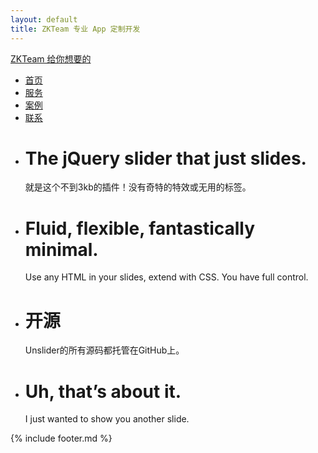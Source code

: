 ```yaml
---
layout: default
title: ZKTeam 专业 App 定制开发
---
```

<head>
    <meta http-equiv="content-type" content="text/html; charset=utf-8" />
    <meta name="viewport" content="width=device-width, initial-scale=1.0" />
    <title>{{ page.title }}</title>
	<link rel="fluid-icon" href="/fluidicon.png" />
    <link rel="apple-touch-icon" sizes="57x57" href="/images/apple-touch-icon-114.png" />
    <link rel="apple-touch-icon" sizes="114x114" href="/images/apple-touch-icon-114.png" />
    <link rel="apple-touch-icon" sizes="72x72" href="/images/apple-touch-icon-144.png" />
    <link rel="apple-touch-icon" sizes="144x144" href="/images/apple-touch-icon-144.png" />
    <link rel="icon" type="image/x-icon" href="/images/favicon.ico" />
    <link rel="stylesheet" href="//cdn.bootcss.com/bootstrap/3.3.5/css/bootstrap.min.css">
    <link rel="stylesheet" href="/css/main.css" />
    <link rel="stylesheet" href="/css/index.css" />
    <script src="//cdn.bootcss.com/jquery/1.11.3/jquery.min.js"></script>
    <script src="//cdn.bootcss.com/bootstrap/3.3.5/js/bootstrap.min.js"></script>
    <script src="//unslider.com/unslider.js"></script>
    <script type="text/javascript">
    	$(function() {
		    $('.banner').unslider({
				speed: 500,               //  The speed to animate each slide (in milliseconds)
				delay: 3000,              //  The delay between slide animations (in milliseconds)
				complete: function() {},  //  A function that gets called after every slide animation
				keys: true,               //  Enable keyboard (left, right) arrow shortcuts
				dots: true,               //  Display dot navigation
				fluid: false              //  Support responsive design. May break non-responsive designs
			});
			// $("#header").headroom();
		});
    </script>
</head>
<body>
	<!-- 导航 -->    
	<nav class="navbar navbar-default navbar-fixed-top">
		<div class="container-fluid">
			<div class="navbar-header">
				<a class="navbar-brand" href="#">ZKTeam 给你想要的</a>
			</div>
			<div class="collapse navbar-collapse">
				<ul class="nav navbar-nav navbar-right">
					<li><a href="#">首页</a></li>
					<li><a href="#">服务</a></li>
					<li><a href="#">案例</a></li>
					<li><a href="#">联系</a></li>
				</ul>
			</div>
		</div>
	</nav>
	<!-- 轮播 -->
	<div class="banner">
		<ul>
			<li style="background-image: url('http://www.bootcss.com/p/unslider/img/sunset.jpg');">
				<div class="inner">
					<h1>The jQuery slider that just slides.</h1>
					<p>就是这个不到3kb的插件！没有奇特的特效或无用的标签。</p>
				</div>
			</li>
			<li style="background-image: url('http://www.bootcss.com/p/unslider/img/wood.jpg');">
				<div class="inner">
					<h1>Fluid, flexible, fantastically minimal.</h1>
					<p>Use any HTML in your slides, extend with CSS. You have full control.</p>
				</div>
			</li>
			<li style="background-image: url('http://www.bootcss.com/p/unslider/img/subway.jpg');">
				<div class="inner">
					<h1>开源</h1>
					<p>Unslider的所有源码都托管在GitHub上。</p>
				</div>
			</li>
			<li style="background-image: url('http://www.bootcss.com/p/unslider/img/shop.jpg');">
				<div class="inner">
					<h1>Uh, that’s about it.</h1>
					<p>I just wanted to show you another slide.</p>
				</div>
			</li>
		</ul>
	</div>
	{% include footer.md %}
</body>